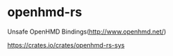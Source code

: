 # openhmd-rs
Unsafe OpenHMD Bindings(http://www.openhmd.net/)


https://crates.io/crates/openhmd-rs-sys
